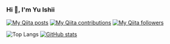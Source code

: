 ### Hi 👋, I'm Yu Ishii

[![My Qiita posts](https://qiita-badge.apiapi.app/s/istone/posts.svg)](http://qiita.com/istone)
[![My Qiita contributions](https://qiita-badge.apiapi.app/s/istone/contributions.svg)](http://qiita.com/istone)
[![My Qiita followers](https://qiita-badge.apiapi.app/s/istone/followers.svg)](http://qiita.com/istone)

![Top Langs](https://github-readme-stats.vercel.app/api/top-langs/?username=istone-you&langs_count=10&layout=donut-vertical&hide=html,css,scss,ruby,smarty,jinja,makefile,shell,dockerfile)
[![GitHub stats](https://github-readme-stats.vercel.app/api?username=istone-you&theme=transparent&show_icons=true)](https://github.com/mo-ri-regen/github-readme-stats)
